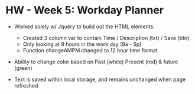 # HW - Week 5: Workday Planner

* Worked solely w/ Jquery to build out the HTML elements:

    - Created 3 column var to contain Time / Description (txt) / Save (btn)
    - Only looking at 9 hours in the work day (9a - 5p)
    - Function changeAMPM changed to 12 hour time format

*  Ability to change color based on Past (white) Present (red) & future (green)

* Text is saved within local storage, and remains unchanged when page refreshed